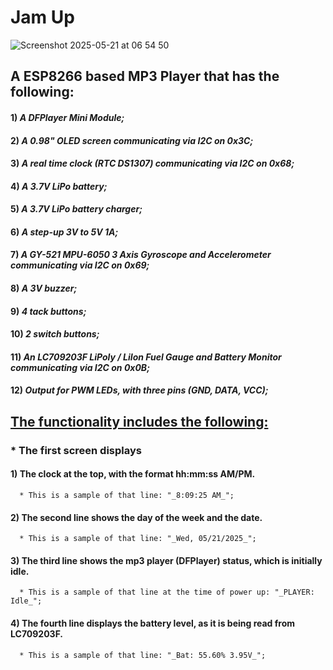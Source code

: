 # Jam Up
![Screenshot 2025-05-21 at 06 54 50](https://github.com/user-attachments/assets/351e3fa3-b109-4108-bf25-42cbb54b13f7)

## A ESP8266 based MP3 Player that has the following:

#### 1) _A DFPlayer Mini Module;_
#### 2) _A 0.98" OLED screen communicating via I2C on 0x3C;_
#### 3) _A real time clock (RTC DS1307) communicating via I2C on 0x68;_
#### 4) _A 3.7V LiPo battery;_
#### 5) _A 3.7V LiPo battery charger;_
#### 6) _A step-up 3V to 5V 1A;_
#### 7) _A GY-521 MPU-6050 3 Axis Gyroscope and Accelerometer communicating via I2C on 0x69;_
#### 8) _A 3V buzzer;_
#### 9) _4 tack buttons;_
#### 10) _2 switch buttons;_
#### 11) _An LC709203F LiPoly / LiIon Fuel Gauge and Battery Monitor communicating via I2C on  0x0B;_
#### 12) _Output for PWM LEDs, with three pins (GND, DATA, VCC);_

## <ins>**The functionality includes the following:**</ins>

   ### * The first screen displays

   #### 1) The clock at the top, with the format hh:mm:ss AM/PM.
      * This is a sample of that line: "_8:09:25 AM_";

   #### 2) The second line shows the day of the week and the date.
      * This is a sample of that line: "_Wed, 05/21/2025_";

   #### 3) The third line shows the mp3 player (DFPlayer) status, which is initially idle.
      * This is a sample of that line at the time of power up: "_PLAYER: Idle_";

   #### 4) The fourth line displays the battery level, as it is being read from LC709203F.
      * This is a sample of that line: "_Bat: 55.60% 3.95V_";
